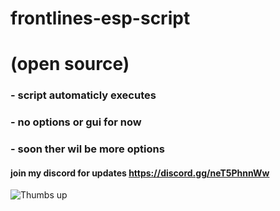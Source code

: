 # frontlines-esp-script
# (open source)
### - script automaticly executes
### - no options or gui for now
### - soon ther wil be more options
#### join my discord for  updates https://discord.gg/neT5PhnnWw



![Thumbs up](https://i.pinimg.com/564x/bb/19/2d/bb192d00960abc2efa068122e8fd44d8.jpg)
